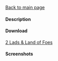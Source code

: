 [Back to main page](https://taddan.github.io/library/)<br/>
#### Description

#### Download
[2 Lads & Land of Foes](https://github.com/taddan/library/raw/main/shc002f01.rar)

#### Screenshots
